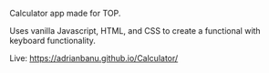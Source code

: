 Calculator app made for TOP.

Uses vanilla Javascript, HTML, and CSS to create a functional with keyboard functionality.

Live: https://adrianbanu.github.io/Calculator/
